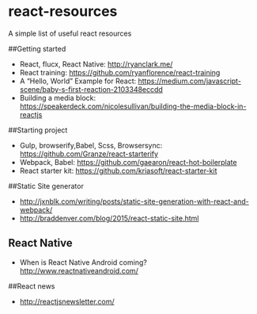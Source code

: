 # react-resources
A simple list of useful react resources

##Getting started
* React, flucx, React Native: http://ryanclark.me/
* React training: https://github.com/ryanflorence/react-training
* A “Hello, World” Example for React: https://medium.com/javascript-scene/baby-s-first-reaction-2103348eccdd
* Building a media block: https://speakerdeck.com/nicolesullivan/building-the-media-block-in-reactjs

##Starting project
* Gulp, browserify,Babel, Scss, Browsersync: https://github.com/Granze/react-starterify
* Webpack, Babel: https://github.com/gaearon/react-hot-boilerplate
* React starter kit: https://github.com/kriasoft/react-starter-kit

##Static Site generator
* http://jxnblk.com/writing/posts/static-site-generation-with-react-and-webpack/
* http://braddenver.com/blog/2015/react-static-site.html

## React Native
* When is React Native Android coming? http://www.reactnativeandroid.com/

##React news
* http://reactjsnewsletter.com/
